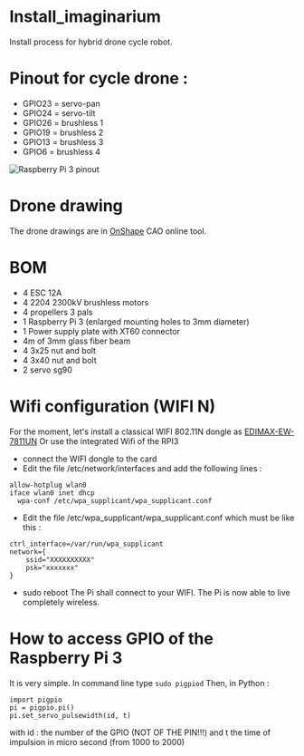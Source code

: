 # Install_imaginarium
Install process for hybrid drone cycle robot.

# Pinout for cycle drone :
- GPIO23 = servo-pan
- GPIO24 = servo-tilt
- GPIO26 = brushless 1
- GPIO19 = brushless 2
- GPIO13 = brushless 3
- GPIO6 = brushless 4

![Raspberry Pi 3 pinout](http://i.imgur.com/JEQzRdo.jpg)

# Drone drawing
The drone drawings are in [OnShape](https://cad.onshape.com/documents/f4d4c97e5ffdfa706e45c09e/w/39e162a0dcdda166288d931f/e/9e4372879e71d8f50a5a7206) CAO online tool.

# BOM
- 4 ESC 12A
- 4 2204 2300kV brushless motors
- 4 propellers 3 pals
- 1 Raspberry Pi 3 (enlarged mounting holes to 3mm diameter)
- 1 Power supply plate with XT60 connector
- 4m of 3mm glass fiber beam
- 4 3x25 nut and bolt
- 4 3x40 nut and bolt
- 2 servo sg90

# Wifi configuration (WIFI N)
For the moment, let's install a classical WIFI 802.11N dongle as [EDIMAX-EW-7811UN](https://www.amazon.fr/Edimax-EW-7811UN-Nano-Adaptateur-sans/dp/B003MTTJOY) Or use the integrated Wifi of the RPI3
- connect the WIFI dongle to the card
- Edit the file /etc/network/interfaces and add the following lines :
```
allow-hotplug wlan0
iface wlan0 inet dhcp
  wpa-conf /etc/wpa_supplicant/wpa_supplicant.conf
```
- Edit the file /etc/wpa_supplicant/wpa_supplicant.conf which must be like this :
```
ctrl_interface=/var/run/wpa_supplicant
network={
    ssid="XXXXXXXXXX"
    psk="xxxxxxx"
}
```
- sudo reboot
The Pi shall connect to your WIFI. The Pi is now able to live completely wireless.

# How to access GPIO of the Raspberry Pi 3
It is very simple.
In command line type ```sudo pigpiod```
Then, in Python :

```
import pigpio
pi = pigpio.pi()
pi.set_servo_pulsewidth(id, t)
```

with id : the number of the GPIO (NOT OF THE PIN!!!) and t the time of impulsion in micro second (from 1000 to 2000)




